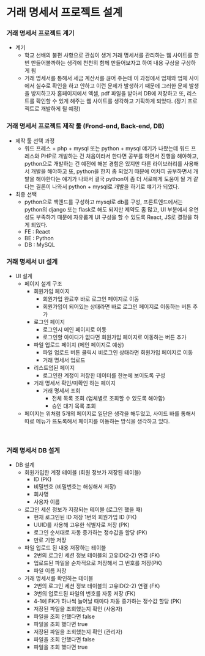 # 거래 명세서 프로젝트 설계

### 거래 명세서 프로젝트 계기

- 계기
  - 학교 선배의 불편 사항으로 관심이 생겨 거래 명세서를 관리하는 웹 사이트를 한번 만들어볼까하는 생각에 천천히 함께 만들어보자고 하여 내용 구상을 구상하게 됨
  - 거래 명세서를 통해서 세금 계산서를 끊어 주는데 이 과정에서 업체와 업체 사이에서 실수로 확인을 하고 안하고 이런 문제가 발생하기 때문에 그러한 문제 발생을 방지하고자 홈페이지에서 엑셀, pdf 파일을 받아서 DB에 저장하고 또, 리스트를 확인할 수 있게 해주는 웹 사이트를 생각하고 기획하게 되었다. (장기 프로젝트로 개발하게 될 예정)

### 거래 명세서 프로젝트 제작 툴 (Frond-end, Back-end, DB)

- 제작 툴 선택 과정
  - 워드 프레스 + php + mysql 또는 python + mysql 얘기가 나왔는데 워드 프레스와 PHP로 개발하는 건 처음이라서 한다면 공부를 하면서 진행을 해야하고, python으로 개발하는 건 예전에 해본 경험은 있지만 다른 라이브러리를 사용해서 개발을 해야하고 또, python을 한지 좀 되었기 때문에 어차피 공부하면서 개발을 해야한다는 얘기가 나와서 결국 python이 좀 더 서로에게 도움이 될 거 같다는 결론이 나와서 python + mysql로 개발을 하기로 얘기가 되었다.
- 최종 선택
  - python으로 백엔드를 구성하고 mysql로 db를 구성, 프론트엔드에서는 python의 django 또는 flask로 해도 되지만 제약도 좀 많고, UI 부분에서 유연성도 부족하기 때문에 자유롭게 UI 구성을 할 수 있도록 React, JS로 결정을 하게 되었다.
  - FE : React
  - BE : Python
  - DB : MySQL

### 거래 명세서 UI 설계

- UI 설계
  - 페이지 설계 구조
    - 회원가입 페이지
      - 회원가입 완료후 바로 로그인 페이지로 이동
      - 회원가입이 되어있는 상태라면 바로 로그인 페이지로 이동하는 버튼 추가
    - 로그인 페이지
      - 로그인시 메인 페이지로 이동
      - 로그인할 아이디가 없다면 회원가입 페이지로 이동하는 버튼 추가
    - 파일 업로드 페이지 (메인 페이지로 예상)
      - 파일 업로드 버튼 클릭시 비로그인 상태라면 회원가입 페이지로 이동
      - 거래 명세서 업로드
    - 리스트업된 페이지
      - 로그인한 계정이 저장한 데이터를 한눈에 보이도록 구성
    - 거래 명세서 확인/미확인 하는 페이지
      - 거래 명세서 조회
        - 전체 목록 조회 (업체별로 조회할 수 있도록 해야함)
        - 승인 대기 목록 조회
  - 페이지는 위처럼 5개의 페이지로 일단은 생각을 해두었고, 사이드 바를 통해서 따로 메뉴가 뜨도록해서 페이지를 이동하는 방식을 생각하고 있다.

<br />

### 거래 명세서 DB 설계

- DB 설계
  - 회원가입한 계정 테이블 (회원 정보가 저장된 테이블)
    - ID (PK)
    - 비밀번호 (비밀번호는 해싱해서 저장)
    - 회사명
    - 사용자 이름
  - 로그인 세션 정보가 저장되는 테이블 (로그인 했을 때)
    - 현재 로그인된 ID 저장 1번의 회원가입 ID (FK)
    - UUID를 사용해 고유한 식별자로 저장 (PK)
    - 로그인 순서대로 자동 증가하는 정수값을 할당 (PK)
    - 만료 기한 저장
  - 파일 업로드 된 내용 저장하는 테이블
    - 2번의 로그인 세션 정보 테이블의 고유ID(2-2) 연결 (FK)
    - 업로드된 파일을 순차적으로 저장해서 그 번호를 저장(PK)
    - 파일 이름 저장
  - 거래 명세서를 확인하는 테이블
    - 2번의 로그인 세션 정보 테이블의 고유ID(2-2) 연결 (FK)
    - 3번의 업로드된 파일의 번호를 자동 저장 (FK)
    - 4-1에 FK가 하나씩 늘어날 때마다 자동 증가하는 정수값 할당 (PK)
    - 저장된 파일을 조회했는지 확인 (사용자)
    - 파일을 조회 안했다면 false
    - 파일을 조회 했다면 true
    - 저장된 파일을 조회했는지 확인 (관리자)
    - 파일을 조회 안했다면 false
    - 파일을 조회 했다면 true
